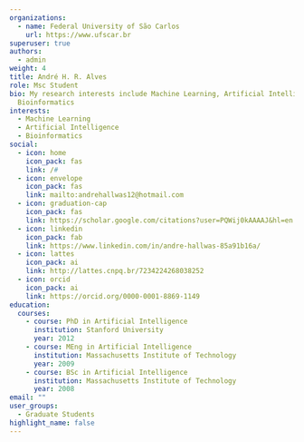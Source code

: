 ```yaml
---
organizations:
  - name: Federal University of São Carlos
    url: https://www.ufscar.br
superuser: true
authors:
  - admin
weight: 4
title: André H. R. Alves
role: Msc Student
bio: My research interests include Machine Learning, Artificial Intelligence and
  Bioinformatics
interests:
  - Machine Learning
  - Artificial Intelligence
  - Bioinformatics
social:
  - icon: home
    icon_pack: fas
    link: /#
  - icon: envelope
    icon_pack: fas
    link: mailto:andrehallwas12@hotmail.com
  - icon: graduation-cap
    icon_pack: fas
    link: https://scholar.google.com/citations?user=PQWij0kAAAAJ&hl=en
  - icon: linkedin
    icon_pack: fab
    link: https://www.linkedin.com/in/andre-hallwas-85a91b16a/
  - icon: lattes
    icon_pack: ai
    link: http://lattes.cnpq.br/7234224268038252
  - icon: orcid
    icon_pack: ai
    link: https://orcid.org/0000-0001-8869-1149
education:
  courses:
    - course: PhD in Artificial Intelligence
      institution: Stanford University
      year: 2012
    - course: MEng in Artificial Intelligence
      institution: Massachusetts Institute of Technology
      year: 2009
    - course: BSc in Artificial Intelligence
      institution: Massachusetts Institute of Technology
      year: 2008
email: ""
user_groups:
  - Graduate Students
highlight_name: false
---
```

